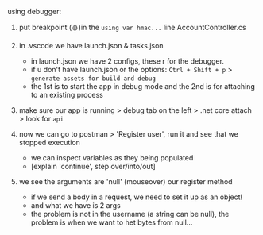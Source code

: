 using debugger:
1. put breakpoint (🩸)in the `using var hmac...` line AccountController.cs
2. in .vscode we have launch.json & tasks.json
    * in launch.json we have 2 configs, these r for the debugger. 
    * if u don't have launch.json or the options: `Ctrl + Shift + p` > `generate assets for build and debug`
    * the 1st is to start the app in debug mode and the 2nd is for attaching to an existing process

3. make sure our app is running > debug tab on the left > .net core attach > look for `api`
4. now we can go to postman > 'Register user', run it and see that we stopped execution
    * we can inspect variables as they being populated
    * [explain 'continue', step over/into/out] 
5. we see the arguments are 'null' (mouseover) our register method
    * if we send a body in a request, we need to set it up as an object! 
    * and what we have is 2 args 
    * the problem is not in the username (a string can be null), the problem is when we want to het bytes from null...